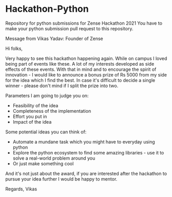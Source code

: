 # Hackathon-Python
Repository for python submissions for Zense Hackathon 2021
You have to make your python submission pull request to this repository.

Message from Vikas Yadav: Founder of Zense

Hi folks,

Very happy to see this hackathon happening again. While on campus I loved being part of events like these. A lot of my interests developed as side effects of these events. With that in mind and to encourage the spirit of innovation - I would like to announce a bonus prize of Rs 5000 from my side for the idea which I find the best. In case it's difficult to decide a single winner - please don't mind if I split the prize into two.

Parameters I am going to judge you on:
- Feasibility of the idea
- Completeness of the implementation
- Effort you put in
- Impact of the idea

Some potential ideas you can think of:
- Automate a mundane task which you might have to everyday using python
- Explore the python ecosystem to find some amazing libraries - use it to solve a real-world problem around you
- Or just make something cool


And it's not just about the award, if you are interested after the hackathon to pursue your idea further I would be happy to mentor.

Regards,
Vikas

